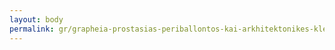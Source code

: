 ```yaml
---
layout: body
permalink: gr/grapheia-prostasias-periballontos-kai-arkhitektonikes-kleronomias-karpathou-ko-kalumnou-naxou-theras-melou-lemnou-ikarias-androu-kai-tenou/
---
```



